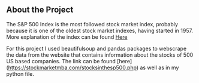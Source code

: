 ## About the Project


The S&P 500 Index is the most followed stock market index, probably because it is one of the oldest stock market indexes, having started in 1957. More explanation of the index can be found [Here](https://stockmarketmba.com/whatisthesp500index.php)

For this project I used beautifulsoup and pandas packages to webscrape the data from the website that contains information about the stocks of 500 US based companies. The link can be found [here] (https://stockmarketmba.com/stocksinthesp500.php) as well as in my python file.
